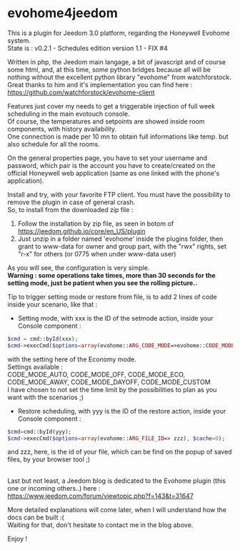 # evohome4jeedom
This is a plugin for Jeedom 3.0 platform, regarding the Honeywell Evohome system.<br/>
State is : v0.2.1 - Schedules edition version 1.1 - FIX #4

Written in php, the Jeedom main langage, a bit of javascript and of course some html, and, at this time,  some python bridges because all will be nothing without the excellent python library "evohome" from watchforstock.<br/>
Great thanks to him and it's implementation you can find here : https://github.com/watchforstock/evohome-client

Features just cover my needs to get a triggerable injection of full week scheduling in the main evotouch console.<br/>
Of course, the temperatures and setpoints are showed inside room components, with history availability.<br/>
One connection is made per 10 mn to obtain full informations like temp. but also schedule for all the rooms.

On the general properties page, you have to set your username and password, which pair is the account you have to create/created on the official Honeywell web application (same as one linked with the phone's application).


Install and try, with your favorite FTP client. You must have the possibility to remove the plugin in case of general crash.<br/>
So, to install from the downloaded zip file :<br/>
1. Follow the installation by zip file, as seen in botom of https://jeedom.github.io/core/en_US/plugin
2. Just unzip in a folder named 'evohome' inside the plugins folder, then grant to www-data for owner and group part, with the "rwx" rights, set "r-x" for others (or 0775 when under www-data user)<br/>


As you will see, the configuration is very simple.<br/>
**Warning : some operations take times, more than 30 seconds for the setting mode, just be patient when you see the rolling picture..**

Tip to trigger setting mode or restore from file, is to add 2 lines of code inside your scenario, like that :
- Setting mode, with xxx is the ID of the setmode action, inside your Console component :
```php
$cmd = cmd::byId(xxx);
$cmd->execCmd($options=array(evohome::ARG_CODE_MODE=>evohome::CODE_MODE_ECO), $cache=0);
```
with the setting here of the Economy mode.<br/>
Settings available :<br/>
CODE_MODE_AUTO, CODE_MODE_OFF, CODE_MODE_ECO, CODE_MODE_AWAY, CODE_MODE_DAYOFF, CODE_MODE_CUSTOM<br/>
I have chosen to not set the time limit by the possibilities to plan as you want with the scenarios ;)

- Restore scheduling, with yyy is the ID of the restore action, inside your Console component :
```php
$cmd=cmd::byId(yyy);
$cmd->execCmd($options=array(evohome::ARG_FILE_ID=> zzz), $cache=0);
```
and zzz, here, is the id of your file, which can be find on the popup of saved files, by your browser tool ;)
<br/><br/>

Last but not least, a Jeedom blog is dedicated to the Evohome plugin (this one or incoming others..) here :<br/>
https://www.jeedom.com/forum/viewtopic.php?f=143&t=31647

More detailed explanations will come later, when I will understand how the docs can be built :(<br/>
Waiting for that, don't hesitate to contact me in the blog above.

Enjoy !
